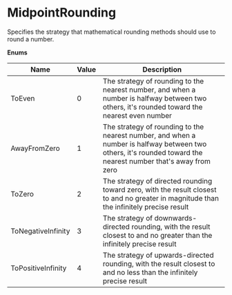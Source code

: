# MidpointRounding

Specifies the strategy that mathematical rounding methods should use to round a number.

**Enums**

Name | Value | Description
--- | --- | ---
ToEven | 0 | The strategy of rounding to the nearest number, and when a number is halfway between two others, it's rounded toward the nearest even number
AwayFromZero | 1 | The strategy of rounding to the nearest number, and when a number is halfway between two others, it's rounded toward the nearest number that's away from zero
ToZero | 2 | The strategy of directed rounding toward zero, with the result closest to and no greater in magnitude than the infinitely precise result
ToNegativeInfinity | 3 | The strategy of downwards-directed rounding, with the result closest to and no greater than the infinitely precise result
ToPositiveInfinity | 4 | The strategy of upwards-directed rounding, with the result closest to and no less than the infinitely precise result